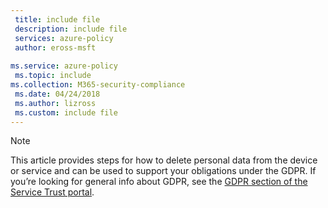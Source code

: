 ```yaml
---
 title: include file
 description: include file
 services: azure-policy
 author: eross-msft
 
ms.service: azure-policy
 ms.topic: include
ms.collection: M365-security-compliance
 ms.date: 04/24/2018
 ms.author: lizross
 ms.custom: include file
---
```


>[!Note] 
> This article provides steps for how to delete personal data from the device or service and can be used to support your obligations under the GDPR. If you’re looking for general info about GDPR, see the [GDPR section of the Service Trust portal](https://servicetrust.microsoft.com/ViewPage/GDPRGetStarted).
